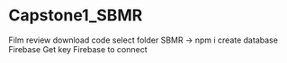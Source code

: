 # Capstone1_SBMR
Film review
download code
select folder SBMR -> npm i
create database Firebase
Get key Firebase to connect
